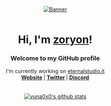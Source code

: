 <!-- banner -->
<div align="center">
  <a href="#">
    <img src="./video/banner.webp" alt="Banner">
  </a>
</div>

<br />

<!-- welcome message -->
<h1 align="center">
    Hi, I'm
    <a href="#">zoryon</a>!
</h1>
<h3 align="center">Welcome to my GitHub profile </h3>

<!-- working on -->
<div align="center">
    I'm currently working on
    <a href="https://eternalstudio.it">eternalstudio.it</a>
</div>

<!-- link tree -->
<div align="center">
    <strong>
        <a href="#">Website</a>
    </strong> | 
    <strong>
        <a href="https://x.com/zoryon_">Twitter</a>
    </strong> |
    <strong>
        <a href="https://discord.com/users/395998077552427019">Discord</a>
    </strong>
</div>

<br />
<br />

<!-- stats -->
<div align="center">
  <a href="https://github.com/zoryon">
    <img src="https://github-readme-stats.vercel.app/api?username=zoryon&hide_border=true&show_icons=true" alt="yuna0x0's github stats">
  </a>
</div>